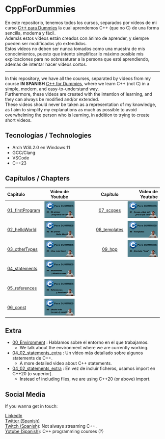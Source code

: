 # CppForDummies
En este repositorio, tenemos todos los cursos, separados por vídeos de mi curso [C++ para Dummies](https://www.youtube.com/playlist?list=PLBEviA0cKSig6dyALSeIm6lGQhoCi3wL6) la cual aprendemos C++ (que no C) de una forma sencilla, moderna y fácil. </br>
Además estos vídeos están creados con ánimo de aprender, y siempre pueden ser modificados y/o extendidos. </br>
Estos vídeos no deben ser nunca tomados como una muestra de mis conocimientos, puesto que intento simplificar lo máximo posible mis explicaciones para no sobresaturar a la persona que esté aprendiendo, además de intentar hacer vídeos cortos.

---

In this repository, we have all the courses, separated by videos from my course **IN SPANISH** [C++ for Dummies](https://www.youtube.com/playlist?list=PLBEviA0cKSig6dyALSeIm6lGQhoCi3wL6), where we learn C++ (not C) in a simple, modern, and easy-to-understand way. </br>
Furthermore, these videos are created with the intention of learning, and they can always be modified and/or extended. </br>
These videos should never be taken as a representation of my knowledge, as I aim to simplify my explanations as much as possible to avoid overwhelming the person who is learning, in addition to trying to create short videos.

## Tecnologías / Technologies
- Arch WSL2.0 en Windows 11
- GCC/Clang
- VSCode
- C++23

## Capítulos / Chapters

| Capítulo                            | Vídeo de Youtube                                                                                | | Capítulo                            | Vídeo de Youtube  |
| :---------------------------------- | :---------------------------------------------------------------------------------------------: |-| :---------------------------------: | ----------------: |
| [01_firstProgram](/Courses/01_firstProgram) | [![Mi primer programa en C++](.github_files/01_firstProgram.png)](https://youtu.be/RYJwdPjwLhA) |&emsp;&emsp;&emsp;|    [07_scopes](/Courses/07_scopes)    | [![Scope, ¿Qué es? ¿Para qué sirve?](.github_files/07_scopes.png)](https://youtu.be/I1xvkCW3BfE) |
|   [02_helloWorld](/Courses/02_helloWorld)   | [![Mi primer Hello World](.github_files/02_helloWorld.png)](https://youtu.be/P5K65CN5fc8)       |&emsp;&emsp;&emsp;| [08_templates](/Courses/08_templates) | [![Templates](.github_files/08_templates.png)](https://youtu.be/U1T8lixDKFg) |
|   [03_otherTypes](/Courses/03_otherTypes)   | [![Hay más tipos](.github_files/03_otherTypes.png)](https://youtu.be/ge5fyTDBvps)               |&emsp;&emsp;&emsp;|    [09_hpp](/Courses/09_hpp)    | [![Templates](.github_files/09_01_hpp.png)](https://youtu.be/lfDJWyGRF0A) |
|   [04_statements](/Courses/04_statements)   | [![Statements y demás cosas](.github_files/04_statements.png)](https://youtu.be/PksBRDqT1W0)    |&emsp;&emsp;&emsp;|
|   [05_references](/Courses/05_references)   | [![Referencias y funciones](.github_files/05_references.png)](https://youtu.be/p1jXxxD_wZY)     |&emsp;&emsp;&emsp;|
|        [06_const](/Courses/06_const)        | [![¡Hazlo todo (o casi...) const!](.github_files/06_const.png)](https://youtu.be/2yJ9CMIXGjo)   |&emsp;&emsp;&emsp;|

## Extra
- [00_Environment](/Extra/00_environment/README.md) : Hablamos sobre el entorno en el que trabajamos.
   - We talk about the environment where we are currently working.
- [04_02_statements_extra](Extra/04_02_statements_extra/README.md) : Un vídeo más detallado sobre algunos statements de C++.
   - A more detailed video about C++ statements.
- [04_02_statements_extra](Extra/04_02_statements_extra/README.md) : En vez de incluír ficheros, usamos import en C++20 (o superior).
   - Instead of including files, we are using C++20 (or above) import.

## Social Media
If you wanna get in touch:

[LinkedIn](https://www.linkedin.com/in/parequena/) <br/>
[Twitter (Spanish)](https://twitter.com/conPdePABLO) <br/>
[Twitch (Spanish)](https://www.twitch.tv/theApoCa): Not always streaming C++. <br/>
[Yotube (Spanish)](https://www.youtube.com/channel/UCnrucENG097xgewxhVe5toA): C++ programming courses (?) <br/>
